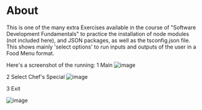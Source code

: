 # About

This is one of the many extra Exercises available in the course of "Software Development Fundamentals" to practice the installation of node modules (not included here), and JSON packages, as well as the tsconfig.json file. This shows mainly 'select options' to run inputs and outputs of the user in a Food Menu format.

Here's a screenshot of the running:
1 Main
![image](image.png)

2 Select Chef's Special
![image](image.png)

3 Exit

![image](https://user-images.githubusercontent.com/98929413/192687472-a2e84647-5d6e-460d-b1e1-77fa2cfcd681.png)
